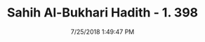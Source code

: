 ---
title        : "Sahih Al-Bukhari Hadith - 1. 398"
date         : 7/25/2018 1:49:47 PM
draft        : false
type         : "hadith"
layout       : "hadith"
BookCode     : "SHB"
VolumeNumber : "1"
HadithNumber : "398"
categories  :  ["Prayer-Praying while not facing the Qibla"]
tags  :  ["Abdullah"]
---